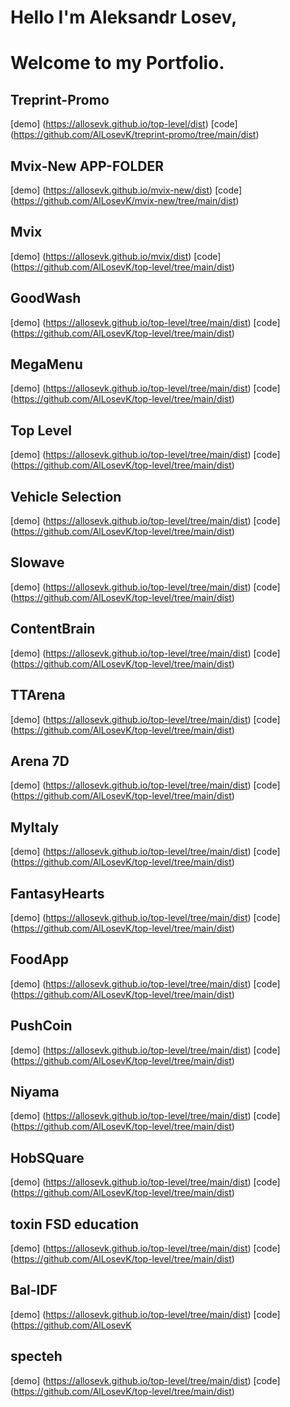 # Hello I'm Aleksandr Losev,

# Welcome to my Portfolio.


## Treprint-Promo
[demo] (https://allosevk.github.io/top-level/dist)
[code] (https://github.com/AlLosevK/treprint-promo/tree/main/dist)


## Mvix-New APP-FOLDER
[demo] (https://allosevk.github.io/mvix-new/dist)
[code] (https://github.com/AlLosevK/mvix-new/tree/main/dist)


## Mvix
[demo] (https://allosevk.github.io/mvix/dist)
[code] (https://github.com/AlLosevK/top-level/tree/main/dist)


## GoodWash
[demo] (https://allosevk.github.io/top-level/tree/main/dist)
[code] (https://github.com/AlLosevK/top-level/tree/main/dist)


## MegaMenu
[demo] (https://allosevk.github.io/top-level/tree/main/dist)
[code] (https://github.com/AlLosevK/top-level/tree/main/dist)


## Top Level
[demo] (https://allosevk.github.io/top-level/tree/main/dist)
[code] (https://github.com/AlLosevK/top-level/tree/main/dist)


## Vehicle Selection
[demo] (https://allosevk.github.io/top-level/tree/main/dist)
[code] (https://github.com/AlLosevK/top-level/tree/main/dist)


## Slowave
[demo] (https://allosevk.github.io/top-level/tree/main/dist)
[code] (https://github.com/AlLosevK/top-level/tree/main/dist)


## ContentBrain
[demo] (https://allosevk.github.io/top-level/tree/main/dist)
[code] (https://github.com/AlLosevK/top-level/tree/main/dist)


## TTArena
[demo] (https://allosevk.github.io/top-level/tree/main/dist)
[code] (https://github.com/AlLosevK/top-level/tree/main/dist)


## Arena 7D
[demo] (https://allosevk.github.io/top-level/tree/main/dist)
[code] (https://github.com/AlLosevK/top-level/tree/main/dist)


## MyItaly
[demo] (https://allosevk.github.io/top-level/tree/main/dist)
[code] (https://github.com/AlLosevK/top-level/tree/main/dist)


## FantasyHearts
[demo] (https://allosevk.github.io/top-level/tree/main/dist)
[code] (https://github.com/AlLosevK/top-level/tree/main/dist)


## FoodApp
[demo] (https://allosevk.github.io/top-level/tree/main/dist)
[code] (https://github.com/AlLosevK/top-level/tree/main/dist)


## PushCoin
[demo] (https://allosevk.github.io/top-level/tree/main/dist)
[code] (https://github.com/AlLosevK/top-level/tree/main/dist)


## Niyama
[demo] (https://allosevk.github.io/top-level/tree/main/dist)
[code] (https://github.com/AlLosevK/top-level/tree/main/dist)


## HobSQuare
[demo] (https://allosevk.github.io/top-level/tree/main/dist)
[code] (https://github.com/AlLosevK/top-level/tree/main/dist)


## toxin FSD education
[demo] (https://allosevk.github.io/top-level/tree/main/dist)
[code] (https://github.com/AlLosevK/top-level/tree/main/dist)


## Bal-IDF
[demo] (https://allosevk.github.io/top-level/tree/main/dist)
[code] (https://github.com/AlLosevK

## specteh
[demo] (https://allosevk.github.io/top-level/tree/main/dist)
[code] (https://github.com/AlLosevK/top-level/tree/main/dist)
